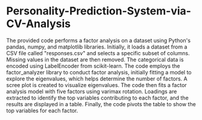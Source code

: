 # Personality-Prediction-System-via-CV-Analysis
The provided code performs a factor analysis on a dataset using Python's pandas, numpy, and matplotlib libraries. Initially, it loads a dataset from a CSV file called "responses.csv" and selects a specific subset of columns. Missing values in the dataset are then removed. The categorical data is encoded using LabelEncoder from scikit-learn. The code employs the factor_analyzer library to conduct factor analysis, initially fitting a model to explore the eigenvalues, which helps determine the number of factors. A scree plot is created to visualize eigenvalues. The code then fits a factor analysis model with five factors using varimax rotation. Loadings are extracted to identify the top variables contributing to each factor, and the results are displayed in a table. Finally, the code pivots the table to show the top variables for each factor.
